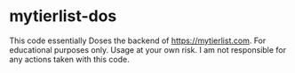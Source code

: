 # mytierlist-dos
This code essentially Doses the backend of https://mytierlist.com. For educational purposes only. Usage at your own risk. I am not responsible for any actions taken with this code.
